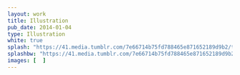 ```yaml
---
layout: work
title: Illustration
pub_date: 2014-01-04
type: Illustration
white: true
splash: "https://41.media.tumblr.com/7e66714b75fd788465e871652189d9b2/tumblr_nqg7g5pZkK1s771xno1_1280.png"
splashbw: "https://41.media.tumblr.com/7e66714b75fd788465e871652189d9b2/tumblr_nqg7g5pZkK1s771xno1_1280.png"
images: [  ]
---
```


